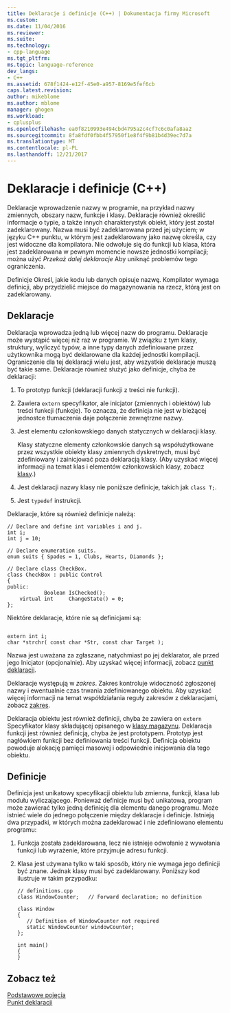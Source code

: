 ```yaml
---
title: Deklaracje i definicje (C++) | Dokumentacja firmy Microsoft
ms.custom: 
ms.date: 11/04/2016
ms.reviewer: 
ms.suite: 
ms.technology:
- cpp-language
ms.tgt_pltfrm: 
ms.topic: language-reference
dev_langs:
- C++
ms.assetid: 678f1424-e12f-45e0-a957-8169e5fef6cb
caps.latest.revision: 
author: mikeblome
ms.author: mblome
manager: ghogen
ms.workload:
- cplusplus
ms.openlocfilehash: ea0f8210993e494cbd4795a2c4cf7c6c0afa8aa2
ms.sourcegitcommit: 8fa8fdf0fbb4f57950f1e8f4f9b81b4d39ec7d7a
ms.translationtype: MT
ms.contentlocale: pl-PL
ms.lasthandoff: 12/21/2017
---
```

# <a name="declarations-and-definitions-c"></a>Deklaracje i definicje (C++)
Deklaracje wprowadzenie nazwy w programie, na przykład nazwy zmiennych, obszary nazw, funkcje i klasy. Deklaracje również określić informacje o typie, a także innych charakterystyk obiekt, który jest został zadeklarowany. Nazwa musi być zadeklarowana przed jej użyciem; w języku C++ punktu, w którym jest zadeklarowany jako nazwę określa, czy jest widoczne dla kompilatora. Nie odwołuje się do funkcji lub klasa, która jest zadeklarowana w pewnym momencie nowsze jednostki kompilacji; można użyć *Przekaż dalej deklaracje* Aby uniknąć problemów tego ograniczenia.  
  
 Definicje Określ, jakie kodu lub danych opisuje nazwę. Kompilator wymaga definicji, aby przydzielić miejsce do magazynowania na rzecz, którą jest on zadeklarowany.  
  
## <a name="declarations"></a>Deklaracje  
 Deklaracja wprowadza jedną lub więcej nazw do programu. Deklaracje może wystąpić więcej niż raz w programie. W związku z tym klasy, struktury, wyliczyć typów, a inne typy danych zdefiniowane przez użytkownika mogą być deklarowane dla każdej jednostki kompilacji. Ograniczenie dla tej deklaracji wielu jest, aby wszystkie deklaracje muszą być takie same. Deklaracje również służyć jako definicje, chyba że deklaracji:  
  
1.  To prototyp funkcji (deklaracji funkcji z treści nie funkcji).  
  
2.  Zawiera `extern` specyfikator, ale inicjator (zmiennych i obiektów) lub treści funkcji (funkcje). To oznacza, że definicja nie jest w bieżącej jednostce tłumaczenia daje połączenie zewnętrzne nazwy.  
  
3.  Jest elementu członkowskiego danych statycznych w deklaracji klasy.  
  
     Klasy statyczne elementy członkowskie danych są współużytkowane przez wszystkie obiekty klasy zmiennych dyskretnych, musi być zdefiniowany i zainicjować poza deklaracją klasy. (Aby uzyskać więcej informacji na temat klas i elementów członkowskich klasy, zobacz [klasy](../cpp/classes-and-structs-cpp.md).)  
  
4.  Jest deklaracji nazwy klasy nie poniższe definicje, takich jak `class T;`.  
  
5.  Jest `typedef` instrukcji.  
  
 Deklaracje, które są również definicje należą:  
  
```  
// Declare and define int variables i and j.  
int i;  
int j = 10;  
  
// Declare enumeration suits.  
enum suits { Spades = 1, Clubs, Hearts, Diamonds };  
  
// Declare class CheckBox.  
class CheckBox : public Control  
{  
public:  
            Boolean IsChecked();  
    virtual int     ChangeState() = 0;  
};  
```  
  
 Niektóre deklaracje, które nie są definicjami są:  
  
```  
  
extern int i;  
char *strchr( const char *Str, const char Target );  
```  
  
 Nazwa jest uważana za zgłaszane, natychmiast po jej deklarator, ale przed jego Inicjator (opcjonalnie). Aby uzyskać więcej informacji, zobacz [punkt deklaracji](../cpp/point-of-declaration-in-cpp.md).  
  
 Deklaracje występują w *zakres*. Zakres kontroluje widoczność zgłoszonej nazwy i ewentualnie czas trwania zdefiniowanego obiektu. Aby uzyskać więcej informacji na temat współdziałania reguły zakresów z deklaracjami, zobacz [zakres](../cpp/scope-visual-cpp.md).  
  
 Deklaracja obiektu jest również definicji, chyba że zawiera on `extern` Specyfikator klasy składującej opisanego w [klasy magazynu](storage-classes-cpp.md). Deklaracja funkcji jest również definicją, chyba że jest prototypem. Prototyp jest nagłówkiem funkcji bez definiowania treści funkcji. Definicja obiektu powoduje alokację pamięci masowej i odpowiednie inicjowania dla tego obiektu.  
  
## <a name="definitions"></a>Definicje  
 Definicja jest unikatowy specyfikacji obiektu lub zmienna, funkcji, klasa lub modułu wyliczającego. Ponieważ definicje musi być unikatowa, program może zawierać tylko jedną definicję dla elementu danego programu. Może istnieć wiele do jednego połączenie między deklaracje i definicje. Istnieją dwa przypadki, w których można zadeklarować i nie zdefiniowano elementu programu:  
  
1.  Funkcja została zadeklarowana, lecz nie istnieje odwołanie z wywołania funkcji lub wyrażenie, które przyjmuje adresu funkcji.  
  
2.  Klasa jest używana tylko w taki sposób, który nie wymaga jego definicji być znane. Jednak klasy musi być zadeklarowany. Poniższy kod ilustruje w takim przypadku:  
  
    ```  
    // definitions.cpp  
    class WindowCounter;   // Forward declaration; no definition  
  
    class Window  
    {  
       // Definition of WindowCounter not required  
       static WindowCounter windowCounter;  
    };  
  
    int main()  
    {  
    }  
    ```  
  
## <a name="see-also"></a>Zobacz też  
 [Podstawowe pojęcia](../cpp/basic-concepts-cpp.md)   
 [Punkt deklaracji](../cpp/point-of-declaration-in-cpp.md)